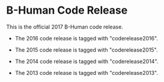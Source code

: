 # B-Human Code Release

This is the official 2017 B-Human code release.

* The 2016 code release is tagged with "coderelease2016".

* The 2015 code release is tagged with "coderelease2015".

* The 2014 code release is tagged with "coderelease2014".

* The 2013 code release is tagged with "coderelease2013".
